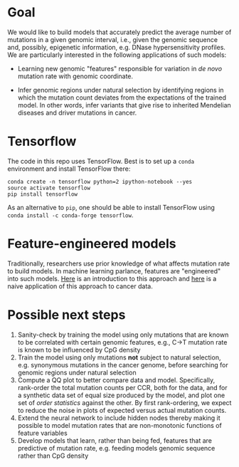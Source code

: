 # Goal 

We would like to build models that accurately predict the average number of mutations in a given genomic interval, i.e., given the genomic sequence and, possibly, epigenetic information, 
e.g. DNase hypersensitivity profiles. We are particularly interested in the following applications of such models: 

* Learning new genomic "features" responsible for variation in *de novo* mutation rate with genomic coordinate. 

* Infer genomic regions under natural selection by identifying regions in which the mutation count deviates 
from the expectations of the trained model. In other words, infer variants that give rise to inherited Mendelian diseases and driver mutations in cancer.

# Tensorflow 

The code in this repo uses TensorFlow. Best is to set up a `conda` environment and install TensorFlow there: 

```
conda create -n tensorflow python=2 ipython-notebook --yes
source activate tensorflow 
pip install tensorflow
```

As an alternative to `pip`, one should be able to install TensorFlow using `conda install -c conda-forge tensorflow`.

# Feature-engineered models 

Traditionally, researchers use prior knowledge of what affects mutation rate to build models. In machine learning parlance, features are "engineered" into such models. 
[Here](http://nbviewer.jupyter.org/github/petermchale/modeling_mutation_counts_using_neural_networks/blob/master/engineer_features/model/model.ipynb) is an introduction 
to this approach
and [here](http://nbviewer.jupyter.org/github/petermchale/modeling_mutation_counts_using_neural_networks/blob/master/engineer_features/data/analysis.ipynb) 
is a naive application of this approach to cancer data. 

# Possible next steps 

1. Sanity-check by training the model using only mutations that are known to be correlated with certain genomic features, e.g., C->T mutation rate 
is known to be influenced by CpG density  
1. Train the model using only mutations **not** subject to natural selection, e.g. synonymous mutations in the cancer genome, before searching for genomic regions under natural selection
1. Compute a QQ plot to better compare data and model. Specifically, rank-order the total mutation counts per CCR, both for the data, 
and for a synthetic data set of equal size produced by the model, 
and plot one set of *order statistics* against the other. 
By first rank-ordering, we expect to reduce the noise in plots of expected versus actual mutation counts.
1. Extend the neural network to include hidden nodes thereby making it possible to model mutation rates that are non-monotonic functions of feature variables
1. Develop models that learn, rather than being fed, features that are predictive of mutation rate, e.g. feeding models genomic sequence rather than CpG density

